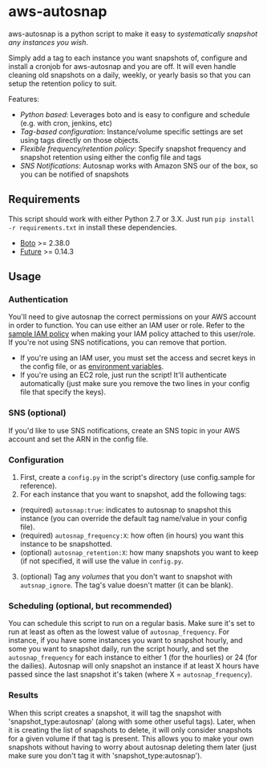 # aws-autosnap
aws-autosnap is a python script to make it easy to *systematically snapshot any instances you wish*.

Simply add a tag to each instance you want snapshots of, configure and install a cronjob for aws-autosnap and you are off. It will even handle cleaning old snapshots on a daily, weekly, or yearly basis so that you can setup the retention policy to suit.

Features:
- *Python based*: Leverages boto and is easy to configure and schedule (e.g. with cron, jenkins, etc)
- *Tag-based configuration*: Instance/volume specific settings are set using tags directly on those objects.
- *Flexible frequency/retention policy*: Specify snapshot frequency and snapshot retention using either the config file and tags
- *SNS Notifications*: Autosnap works with Amazon SNS our of the box, so you can be notified of snapshots


## Requirements
This script should work with either Python 2.7 or 3.X. Just run `pip install -r requirements.txt` in install these dependencies.

* [Boto](https://github.com/boto/boto) >= 2.38.0
* [Future](https://pypi.python.org/pypi/future) >= 0.14.3


## Usage

### Authentication
You'll need to give autosnap the correct permissions on your AWS account in order to function. You can use either an IAM user or role. Refer to the [sample IAM policy](iam.policy.sample) when making your IAM policy attached to this user/role. If you're not using SNS notifications, you can remove that portion.

* If you're using an IAM user, you must set the access and secret keys in the config file, or as [environment variables](http://docs.aws.amazon.com/cli/latest/userguide/cli-chap-getting-started.html#cli-environment).
* If you're using an EC2 role, just run the script! It'll authenticate automatically (just make sure you remove the two lines in your config file that specify the keys).

### SNS (optional)
If you'd like to use SNS notifications, create an SNS topic in your AWS account and set the ARN in the config file.

### Configuration
1. First, create a `config.py` in the script's directory (use config.sample for reference).
2. For each instance that you want to snapshot, add the following tags:
  * (required) `autosnap:true`: indicates to autosnap to snapshot this instance (you can override the default tag name/value in your config file).
  * (required) `autosnap_frequency:X`: how often (in hours) you want this instance to be snapshotted.
  * (optional) `autosnap_retention:X`: how many snapshots you want to keep (if not specified, it will use the value in `config.py`.
3. (optional) Tag any _volumes_ that you don't want to snapshot with `autsnap_ignore`. The tag's value doesn't matter (it can be blank).

### Scheduling (optional, but recommended)
You can schedule this script to run on a regular basis. Make sure it's set to run at least as often as the lowest value of `autosnap_frequency`. For instance, if you have some instances you want to snapshot hourly, and some you want to snapshot daily, run the script hourly, and set the `autosnap_frequency` for each instance to either 1 (for the hourlies) or 24 (for the dailies). Autosnap will only snapshot an instance if at least X hours have passed since the last snapshot it's taken (where X = `autosnap_frequency`).


### Results
When this script creates a snapshot, it will tag the snapshot with 'snapshot\_type:autosnap' (along with some other useful tags). Later, when it is creating the list of snapshots to delete, it will only consider snapshots for a given volume if that tag is present. This allows you to make your own snapshots without having to worry about autosnap deleting them later (just make sure you don't tag it with 'snapshot_type:autosnap').